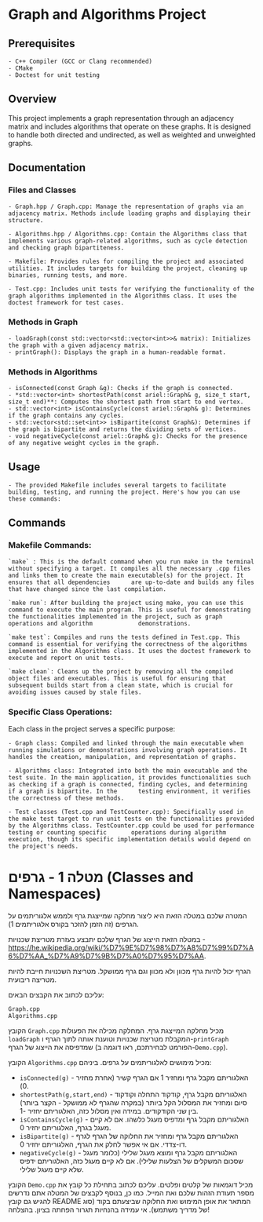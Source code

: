 # Graph and Algorithms Project


## Prerequisites

    - C++ Compiler (GCC or Clang recommended)
    - CMake
    - Doctest for unit testing

## Overview

 This project implements a graph representation through an adjacency matrix and includes algorithms that operate on these graphs. It is designed to handle both directed and undirected, as well as weighted and unweighted graphs.
 
## Documentation
### Files and Classes

    - Graph.hpp / Graph.cpp: Manage the representation of graphs via an adjacency matrix. Methods include loading graphs and displaying their structure.

    - Algorithms.hpp / Algorithms.cpp: Contain the Algorithms class that implements various graph-related algorithms, such as cycle detection and checking graph bipartiteness.

    - Makefile: Provides rules for compiling the project and associated utilities. It includes targets for building the project, cleaning up binaries, running tests, and more.

    - Test.cpp: Includes unit tests for verifying the functionality of the graph algorithms implemented in the Algorithms class. It uses the doctest framework for test cases.

### Methods in Graph

    - loadGraph(const std::vector<std::vector<int>>& matrix): Initializes the graph with a given adjacency matrix.
    - printGraph(): Displays the graph in a human-readable format.

### Methods in Algorithms

    - isConnected(const Graph &g): Checks if the graph is connected.
    - *std::vector<int> shortestPath(const ariel::Graph& g, size_t start, size_t end)**: Computes the shortest path from start to end vertex.
    - std::vector<int> isContainsCycle(const ariel::Graph& g): Determines if the graph contains any cycles.
    - std::vector<std::set<int>> isBipartite(const Graph&): Determines if the graph is bipartite and returns the dividing sets of vertices.
    - void negativeCycle(const ariel::Graph& g): Checks for the presence of any negative weight cycles in the graph.

## Usage

    - The provided Makefile includes several targets to facilitate building, testing, and running the project. Here's how you can use these commands:

## Commands
### Makefile Commands:

    `make` : This is the default command when you run make in the terminal without specifying a target. It compiles all the necessary .cpp files and links them to create the main executable(s) for the project. It ensures that all dependencies      are up-to-date and builds any files that have changed since the last compilation.

    `make run`: After building the project using make, you can use this command to execute the main program. This is useful for demonstrating the functionalities implemented in the project, such as graph operations and algorithm             demonstrations.

    `make test`: Compiles and runs the tests defined in Test.cpp. This command is essential for verifying the correctness of the algorithms implemented in the Algorithms class. It uses the doctest framework to execute and report on unit tests.

    `make clean`: Cleans up the project by removing all the compiled object files and executables. This is useful for ensuring that subsequent builds start from a clean state, which is crucial for avoiding issues caused by stale files.

### Specific Class Operations:

Each class in the project serves a specific purpose:

    - Graph class: Compiled and linked through the main executable when running simulations or demonstrations involving graph operations. It handles the creation, manipulation, and representation of graphs.

    - Algorithms class: Integrated into both the main executable and the test suite. In the main application, it provides functionalities such as checking if a graph is connected, finding cycles, and determining if a graph is bipartite. In the      testing environment, it verifies the correctness of these methods.

    - Test classes (Test.cpp and TestCounter.cpp): Specifically used in the make test target to run unit tests on the functionalities provided by the Algorithms class. TestCounter.cpp could be used for performance testing or counting specific       operations during algorithm execution, though its specific implementation details would depend on the project's needs.



# מטלה 1 - גרפים (Classes and Namespaces)

המטרה שלכם במטלה הזאת היא ליצור מחלקה שמייצגת גרף ולממש אלגוריתמים על הגרפים (זה הזמן להזכר בקורס אלגוריתמים 1).

במטלה הזאת הייצוג של הגרף שלכם יתבצע בעזרת מטריצת שכנויות - https://he.wikipedia.org/wiki/%D7%9E%D7%98%D7%A8%D7%99%D7%A6%D7%AA_%D7%A9%D7%9B%D7%A0%D7%95%D7%AA.

הגרף יכול להיות גרף מכוון ולא מכוון וגם גרף ממושקל. מטריצת השכנויות חייבת להיות מטריצה ריבועית.

עליכם לכתוב את הקבצים הבאים:

```
Graph.cpp
Algorithms.cpp
```

הקובץ `Graph.cpp` מכיל מחלקה המייצגת גרף.
המחלקה מכילה את הפעולות `loadGraph` המקבלת מטריצת שכנויות וטוענת אותה לתוך הגרף ו-`printGraph` שמדפיסה את הייצוג של הגרף (הפורמט לבחירתכם, ראו דוגמה ב-`Demo.cpp`).

הקובץ `Algorithms.cpp` מכיל מימושים לאלגוריתמים על גרפים. ביניהם:

- `isConnected(g)` - האלגוריתם מקבל גרף ומחזיר 1 אם הגרף קשיר (אחרת מחזיר 0).
- `shortestPath(g,start,end)` - האלגוריתם מקבל גרף, קודקוד התחלה וקודקוד סיום ומחזיר את המסלול הקל ביותר (במקרה שהגרף לא ממושקל - הקצר ביותר) בין שני הקודקודים. במידה ואין מסלול כזה, האלגוריתם יחזיר -1.
- `isContainsCycle(g)` - האלגוריתם מקבל גרף ומדפיס מעגל כלשהו. אם לא קיים מעגל בגרף, האלגוריתם יחזיר 0.
- `isBipartite(g)` - האלגוריתם מקבל גרף ומחזיר את החלוקה של הגרף לגרף דו-צדדי. אם אי אפשר לחלק את הגרף, האלגוריתם יחזיר 0.
- `negativeCycle(g)` - האלגוריתם מקבל גרף ומוצא מעגל שלילי (כלומר מעגל שסכום המשקלים של הצלעות שלילי). אם לא קיים מעגל כזה, האלגוריתם ידפיס שלא קיים מעגל שלילי.

הקובץ `Demo.cpp` מכיל דוגמאות של קלטים ופלטים.
עליכם לכתוב בתחילת כל קובץ את מספר תעודת הזהות שלכם ואת המייל. כמו כן, בנוסף לקבצים של המטלה אתם נדרשים להגיש גם קובץ README המתאר את אופן המימוש ואת החלוקה שביצעתם בקוד (סוג של מדריך משתמש). אי עמידה בהנחיות תגרור הפחתה בציון. בהצלחה!
  
